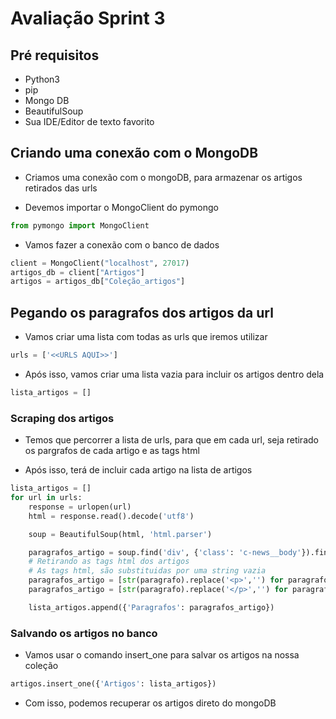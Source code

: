 # Avaliação Sprint 3

## Pré requisitos

* Python3
* pip
* Mongo DB
* BeautifulSoup
* Sua IDE/Editor de texto favorito

## Criando uma conexão com o MongoDB

* Criamos uma conexão com o mongoDB, para armazenar os artigos retirados das urls

* Devemos importar o MongoClient do pymongo

```py
from pymongo import MongoClient
```

* Vamos fazer a conexão com o banco de dados
```py
client = MongoClient("localhost", 27017)
artigos_db = client["Artigos"]
artigos = artigos_db["Coleção_artigos"]
```

## Pegando os paragrafos dos artigos da url

* Vamos criar uma lista com todas as urls que iremos utilizar

```py
urls = ['<<URLS AQUI>>']
```

* Após isso, vamos criar uma lista vazia para incluir os artigos dentro dela

```py
lista_artigos = []
```

### Scraping dos artigos

* Temos que percorrer a lista de urls, para que em cada url, seja retirado os pargrafos de cada artigo e as tags html

* Após isso, terá de incluir cada artigo na lista de artigos
```py
lista_artigos = []
for url in urls:
    response = urlopen(url)
    html = response.read().decode('utf8')

    soup = BeautifulSoup(html, 'html.parser')

    paragrafos_artigo = soup.find('div', {'class': 'c-news__body'}).findAll('p')
    # Retirando as tags html dos artigos
    # As tags html, são substituidas por uma string vazia
    paragrafos_artigo = [str(paragrafo).replace('<p>','') for paragrafo in paragrafos_artigo]
    paragrafos_artigo = [str(paragrafo).replace('</p>','') for paragrafo in paragrafos_artigo]

    lista_artigos.append({'Paragrafos': paragrafos_artigo})
```

### Salvando os artigos no banco

* Vamos usar o comando insert_one para salvar os artigos na nossa coleção

```py
artigos.insert_one({'Artigos': lista_artigos})
```
* Com isso, podemos recuperar os artigos direto do mongoDB

